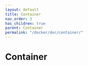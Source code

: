 ```yaml
---
layout: default
title: Container
nav_order: 3
has_children: true
parent: Container
permalink: "/docker/doc/container/"
---
```


# Container
